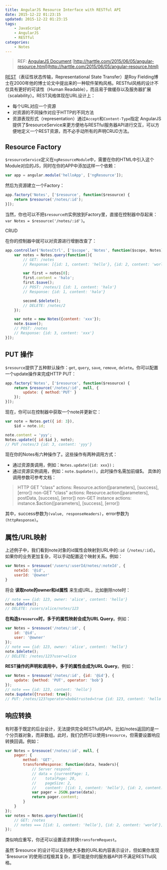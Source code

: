 ```yaml
---
title: AngularJS Resource Interface with RESTful API
date: 2015-12-22 01:23:15
updated: 2015-12-22 01:23:15
tags:
	- JavaScript
	- AngularJS
	- RESTful
categories:
	- Notes
---
```

> REF:
[AngularJS Document](https://docs.angularjs.org/api/ngResource/service/$resource)
[http://harttle.com/2015/06/05/angular-resource.html](http://harttle.com/2015/06/05/angular-resource.html)

[REST](https://zh.wikipedia.org/zh-cn/REST)（表征性状态传输，Representational State Transfer）是Roy Fielding博士在2000年他的博士论文中提出来的一种软件架构风格。RESTful风格的设计不仅具有更好的可读性（Human Readable），而且易于做缓存以及服务器扩展（scalability）。REST风格体现在URL设计上：

- 每个URL对应一个资源
- 对资源的不同操作对应于HTTP的不同方法
- 资源表现形式（representation）通过`Accept`和`Content-Type`指定
AngularJS提供了$resourceService来更方便地与RESTful服务器API进行交互，可以方便地定义一个REST资源，而不必手动所有的声明CRUD方法。
<!-- more -->
## Resource Factory

`$resourceService`定义在`ngResourceModule`中，需要在你的HTML中引入这个Module对应的JS，同时在你的APP中添加这样一个依赖：

``` javascript
var app = angular.module('helloApp', ['ngResource']);
```

然后为资源建立一个Factory：

``` javascript
app.factory('Notes', ['$resource', function($resource) {
    return $resource('/notes/:id');
}]);
```

当然，你也可以不把`$resource的`实例放到Factory里，直接在控制器中存起来：`var Notes = $resource('/notes/:id')`。

CRUD

在你的控制器中就可以对资源进行增删改查了：

``` javascript
app.controller('NotesCtrl', ['$scope', 'Notes', function($scope, Notes) {
    var notes = Notes.query(function(){
        // GET: /notes
        // Response: [{id: 1, content: 'hello'}, {id: 2, content: 'world'}];

        var first = notes[0];
        first.content = 'halo';
        first.$save();
        // POST: /notes/1 {id: 1, content: 'halo'}
        // Response: {id: 1, content: 'halo'}

        second.$delete();
        // DELETE: /notes/2
    });

    var note = new Notes({content: 'xxx'});
    note.$save();
    // POST: /notes
    // Response: {id: 3, content: 'xxx'}
}]);
```

## PUT 操作

`$resource`提供了五种默认操作：`get`, `query`, `save`, `remove`, `delete`。你可以配置一个update操作来完成HTTP PUT：

``` javascript
app.factory('Notes', ['$resource', function($resource) {
    return $resource('/notes/:id', null, {
        update: { method:'PUT' }
    });
}]);
```

现在，你可以在控制器中获取一个note并更新它：

```javascript
var note = Notes.get({ id: 3}),
    $id = note.id;

note.content = 'yyy';
Notes.update({ id:$id }, note);
// PUT /notes/3 {id: 3, content: 'yyy'}
```


现在你的Notes有六种操作了。这些操作有两种调用方式：
- 通过资源类调用，例如：`Notes.update({id: xxx})；`
- 通过资源实例调用，例如：`note.$update()`，此时操作名需加前缀$。
具体的调用参数可参考文档：

> HTTP GET "class" actions: Resource.action([parameters], [success], [error])
> non-GET "class" actions: Resource.action([parameters], postData, [success], [error])
> non-GET instance actions: instance.$action([parameters], [success], [error])

其中，success参数为`(value, responseHeaders)`，error参数为`(httpResponse)`。

## 属性/URL映射

上述例子中，我们看到note对象的id属性会映射到URL中的`:id`（`/notes/:id`）。如果你的业务更加复杂，可以手动配置这个映射关系。例如：

``` javascript
var Notes = $resouce('/users/:userId/notes/:noteId', {
    noteId: '@id',
    userId: '@owner'
}
```

将会 **读取note的owner和id属性** 来生成URL，比如删除note时：

``` javascript
// note === {id: 123, owner: 'alice', content: 'hello'}
note.$delete();
// DELETE: /users/alice/notes/123
```

**在构造`$resource`时，多于的属性映射会成为URL Query**。例如：

``` javascript
var Notes = $resouce('/notes/:id', {
    id: '@id',
    user: '@owner'
});
// note === {id: 123, owner: 'alice', content: 'hello'}
note.$delete();
// DELETE: /notes/123?user=alice
```

**REST操作的声明和调用中，多于的属性会成为URL Query**。例如：

``` javascript
var Notes = $resouce('/notes/:id', {id: '@id'}, {
    update: {method: 'PUT', operator: 'bob'}
});
// note === {id: 123, content: 'hello'}
note.$update({trusted: true});
// PUT: /notes/123?operator=bob&trusted=true {id: 123, content: 'hello'}
```

## 响应转换

有时基于既定的后台设计，无法提供完全RESTful的API，比如/notes返回的是一个分页器对象，而非数组。此时，我们仍然可以使用`$resource`，但需要设置响应转换回调。例如：

``` javascript
var Notes = $resouce('/notes/:id', null, {
    pager: {
        method: 'GET',
        transformResponse: function(data, headers){
            // Server respond:
            // data = {currentPage: 1,
            //    totalPage: 20,
            //    pageSize: 2,
            //    content: [{id: 1, content: 'hello'}, {id: 2, content: 'world'}]}
            var pager = JSON.parse(data);
            return pager.content;
        }
    }
});
var notes = Notes.query(function(){
    // GET: /notes
    // notes === [{id: 1, content: 'hello'}, {id: 2, content: 'world'}]
});
```

类似响应重写，你还可以设置请求转换`transformRequest`。

<div class="tip">虽然`$resource`的设计可以支持绝大多数的URL和内容表示设计，但如果你发现`$resource`的使用过程极其复杂，那可能是你的服务器API并不满足RESTful风格。</div>
